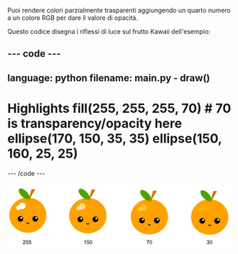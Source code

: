 Puoi rendere colori parzialmente trasparenti aggiungendo un quarto numero a un colore RGB per dare il valore di opacità.

Questo codice disegna i riflessi di luce sul frutto Kawaii dell'esempio:

--- code ---
---
language: python
filename: main.py - draw()
---

  # Highlights fill(255, 255, 255, 70) # 70 is transparency/opacity here ellipse(170, 150, 35, 35) ellipse(150, 160, 25, 25)

--- /code ---

![immagine di frutta kawaii con riflessi di luce a diverse opacità: 30, 70, 150, 255. 30 is less opaque and 255 is fully opaque](images/opacity.png)

